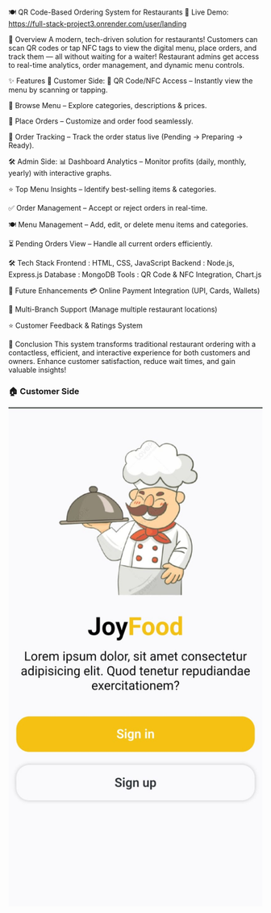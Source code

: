 🍽️ QR Code-Based Ordering System for Restaurants
🚀 Live Demo: https://full-stack-project3.onrender.com/user/landing

📖 Overview
A modern, tech-driven solution for restaurants! Customers can scan QR codes or tap NFC tags to view the digital menu, place orders, and track them — all without waiting for a waiter! Restaurant admins get access to real-time analytics, order management, and dynamic menu controls.

✨ Features
👥 Customer Side:
📱 QR Code/NFC Access – Instantly view the menu by scanning or tapping.

🍔 Browse Menu – Explore categories, descriptions & prices.

🛒 Place Orders – Customize and order food seamlessly.

🔔 Order Tracking – Track the order status live (Pending → Preparing → Ready).

🛠️ Admin Side:
📊 Dashboard Analytics – Monitor profits (daily, monthly, yearly) with interactive graphs.

⭐ Top Menu Insights – Identify best-selling items & categories.

✅ Order Management – Accept or reject orders in real-time.

🍽️ Menu Management – Add, edit, or delete menu items and categories.

⏳ Pending Orders View – Handle all current orders efficiently.

🛠️ Tech Stack
Frontend : HTML, CSS, JavaScript
Backend : Node.js, Express.js
Database : MongoDB
Tools : QR Code & NFC Integration, Chart.js

🚀 Future Enhancements
💳 Online Payment Integration (UPI, Cards, Wallets)

🏢 Multi-Branch Support (Manage multiple restaurant locations)

⭐ Customer Feedback & Ratings System

🏁 Conclusion
This system transforms traditional restaurant ordering with a contactless, efficient, and interactive experience for both customers and owners. Enhance customer satisfaction, reduce wait times, and gain valuable insights!


### 🏠 Customer Side
![Landing Page](./screenshots/userLandingPage.jpeg)

